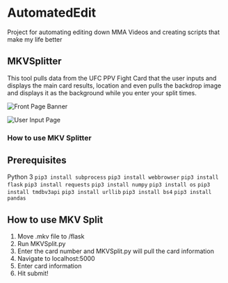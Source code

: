 # AutomatedEdit
Project for automating editing down MMA Videos and creating scripts that make my life better


## MKVSplitter
This tool pulls data from the UFC PPV Fight Card that the user inputs and displays the main card results, location and even pulls the backdrop image and displays it as the background while you enter your split times.

![Front Page Banner](https://res.cloudinary.com/handwrittenjello/image/upload/v1565476624/Front_Page_Banner.png "Front Page Banner")


![User Input Page](https://res.cloudinary.com/handwrittenjello/image/upload/v1565476624/Data_Entry_Page.png "User Input Page")

### How to use MKV Splitter

## Prerequisites

Python 3
`pip3 install subprocess`
`pip3 install webbrowser`
`pip3 install flask`
`pip3 install requests`
`pip3 install numpy`
`pip3 install os`
`pip3 install tmdbv3api`
`pip3 install urllib`
`pip3 install bs4`
`pip3 install pandas`


## How to use MKV Split
1. Move .mkv file to /flask
2. Run MKVSplit.py
3. Enter the card number and MKVSplit.py will pull the card information
4. Navigate to localhost:5000
5. Enter card information
6. Hit submit!



